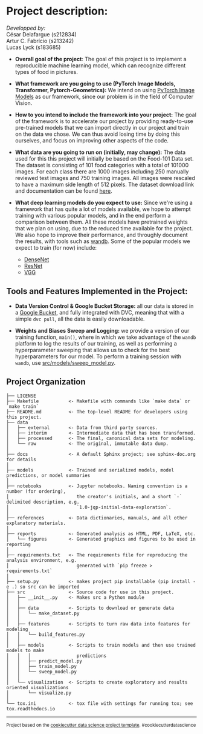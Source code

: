# Project description:

*Developped by:* \
César Delafargue (s212834) \
Artur C. Fabrício (s213242)\
Lucas Lyck (s183685)

- **Overall goal of the project**: The goal of this project is to implement a reproducible machine learning model, which can recognize different types of food in pictures. 

- **What framework are you going to use (PyTorch Image Models, Transformer, Pytorch-Geometrics):** We intend on using [PyTorch Image Models](https://github.com/rwightman/pytorch-image-models) as our framework, since our problem is in the field of Computer Vision.

- **How to you intend to include the framework into your project:** The goal of the framework is to accelerate our project by providing ready-to-use pre-trained models that we can import directly in our project and train on the data we chose. We can thus avoid losing time by doing this ourselves, and focus on improving other aspects of the code.

- **What data are you going to run on (initially, may change):** The data used for this this project will initially be based on the Food-101 Data set. The dataset is consisting of 101 food categories with a total of 101000 images. For each class there are 1000 images including 250 manually reviewed test images and 750 training images. All images were rescaled to have a maximum side length of 512 pixels. The dataset download link and documentation can be found [here](https://data.vision.ee.ethz.ch/cvl/datasets_extra/food-101/).

- **What deep learning models do you expect to use:** Since we're using a framework that has quite a lot of models available, we hope to attempt training with various popular models, and in the end perform a comparison between them. All these models have pretrained weights that we plan on using, due to the reduced time available for the project. We also hope to improve their performance, and throughly document the results, with tools such as [wandb](https://wandb.ai/site). Some of the popular models we expect to train (for now) include:

    - [DenseNet](https://arxiv.org/abs/1608.06993)
    - [ResNet](https://arxiv.org/abs/1512.03385)
    - [VGG](https://arxiv.org/pdf/1409.1556.pdf)

## Tools and Features Implemented in the Project:

- **Data Version Control & Google Bucket Storage:** all our data is stored in a [Google Bucket](https://console.cloud.google.com/storage/browser/dtu-mlops-bucket-project), and fully integrated with DVC, meaning that with a simple `dvc pull`, all the data is easily downloadable. 

- **Weights and Biases Sweep and Logging:** we provide a version of our training function, `main()`, where in which we take advantage of the `wandb` platform to log the results of our training, as well as performing a hyperparameter sweeping that allows us to check for the best hyperparameters for our model. To perform a training session with `wandb`, use [src/models/sweep_model.py](https://github.com/arturfabricio/project-mlops/blob/main/src/models/sweep_model.py).


Project Organization
------------

    ├── LICENSE
    ├── Makefile           <- Makefile with commands like `make data` or `make train`
    ├── README.md          <- The top-level README for developers using this project.
    ├── data
    │   ├── external       <- Data from third party sources.
    │   ├── interim        <- Intermediate data that has been transformed.
    │   ├── processed      <- The final, canonical data sets for modeling.
    │   └── raw            <- The original, immutable data dump.
    │
    ├── docs               <- A default Sphinx project; see sphinx-doc.org for details
    │
    ├── models             <- Trained and serialized models, model predictions, or model summaries
    │
    ├── notebooks          <- Jupyter notebooks. Naming convention is a number (for ordering),
    │                         the creator's initials, and a short `-` delimited description, e.g.
    │                         `1.0-jqp-initial-data-exploration`.
    │
    ├── references         <- Data dictionaries, manuals, and all other explanatory materials.
    │
    ├── reports            <- Generated analysis as HTML, PDF, LaTeX, etc.
    │   └── figures        <- Generated graphics and figures to be used in reporting
    │
    ├── requirements.txt   <- The requirements file for reproducing the analysis environment, e.g.
    │                         generated with `pip freeze > requirements.txt`
    │
    ├── setup.py           <- makes project pip installable (pip install -e .) so src can be imported
    ├── src                <- Source code for use in this project.
    │   ├── __init__.py    <- Makes src a Python module
    │   │
    │   ├── data           <- Scripts to download or generate data
    │   │   └── make_dataset.py
    │   │
    │   ├── features       <- Scripts to turn raw data into features for modeling
    │   │   └── build_features.py
    │   │
    │   ├── models         <- Scripts to train models and then use trained models to make
    │   │   │                 predictions
    │   │   ├── predict_model.py
    │   │   ├── train_model.py
    │   │   └── sweep_model.py
    │   │
    │   └── visualization  <- Scripts to create exploratory and results oriented visualizations
    │       └── visualize.py
    │
    └── tox.ini            <- tox file with settings for running tox; see tox.readthedocs.io

--------

<p><small>Project based on the <a target="_blank" href="https://drivendata.github.io/cookiecutter-data-science/">cookiecutter data science project template</a>. #cookiecutterdatascience</small></p>
